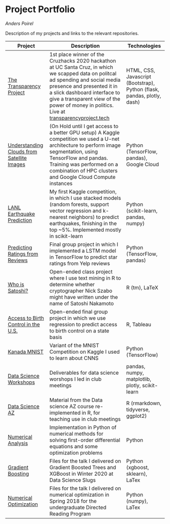 # Project Portfolio
*Anders Poirel*

Description of my projects and links to the relevant repositories.

| Project | Description | Technologies
| --- | --- | ---|
| [The Transparency Project](https://github.com/Jswig/dss-cruzhacks)| 1st place winner of the Cruzhacks 2020 hackathon at UC Santa Cruz, in which we scapped data on politcal ad spending and social media presence and presented it in a slick dashboard interface to give a transparent view of the power of money in politics. Live at [transparencyproject.tech](http://transparencyproject.tech/candidate_dashboard)| HTML, CSS, Javascript (Bootstrap), Python (flask, pandas, plotly, dash) |
| [Understanding Clouds from Satellite Images](https://github.com/datascienceslugs/dss-cloudclassification/tree/anders-testing) | (On Hold until I get access to a better GPU setup) A Kaggle competition we used a U-net architecture to perform image segmentation, using TensorFlow and pandas. Training was performed on a combination of HPC clusters and Google Cloud Compute instances| Python (TensorFlow, pandas), Google Cloud
| [LANL Earthquake Prediction](https://github.com/datascienceslugs/dss-earthquakes) | My first Kaggle competition, in which I use stacked models (random forests, support vector regression and k-nearest neighbors) to predict earthquakes, finishing in the top ~5%. Implemented mostly in scikit-learn |  Python (scikit-learn, pandas, numpy) |
| [Predicting Ratings from Reviews](https://github.com/Jswig/cse142-final-project)| Final group project in which I implemented a LSTM model in TensorFlow  to predict star ratings from Yelp reviews| Python (TensorFlow, pandas) |
| [Who is Satoshi?](https://github.com/Jswig/Computational-Futurology/blob/master/Who_Is_Satoshi/CRWN88_HW3.pdf) | Open-ended class project where I use text mining in R to determine whether cryptographer Nick Szabo might have written under the name of Satoshi Nakamoto | R (tm), LaTeX 
| [Access to Birth Control in the U.S.](https://drive.google.com/open?id=1DtbDNyi160zuXgVyBocp7d1TX9Zl3crS) | Open-ended final group project in which we use regression to predict access to birth control on a state basis | R, Tableau |
| [Kanada MNIST](https://github.com/datascienceslugs/dss-kannada/blob/master/notebooks/0.1-apoirel-nntest.ipynb) | Variant of the MNIST Competition on Kaggle I used to learn about CNNS | Python (TensorFlow) |
| [Data Science Workshops](https://github.com/datascienceslugs/workshops) | Deliverables for data science worshops I led in club meetings |   pandas, numpy, matplotlib, plotly, scikit-learn|
| [Data Science AZ](https://github.com/Jswig/DataScienceAZ) | Material from the Data  science AZ course re-implemented in R, for teaching use in club meetings| R (rmarkdown, tidyverse, ggplot2) |
| [Numerical Analysis](https://github.com/Jswig/numerical-diffeqs/blob/master/Solutions.ipynb)| Implementation in Python of numerical methods for solving first-order differential equations and some optimization problems| Python |
| [Gradient Boosting](https://github.com/datascienceslugs/workshops/blob/master/workshops-w2020/boosting.pdf) | Files for the talk I delivered on Gradient Boosted Trees and XGBoost in Winter 2020 at Data Science Slugs | Python (xgboost, sklearn), LaTex |
| [Numerical Optimization](https://github.com/Jswig/DRP/blob/master/presentation/spring_2019_optimization.pdf) | Files for the talk I delivered on numerical optimization in Spring 2018 for the undergraduate Directed Reading Program | Python (numpy), LaTex |


